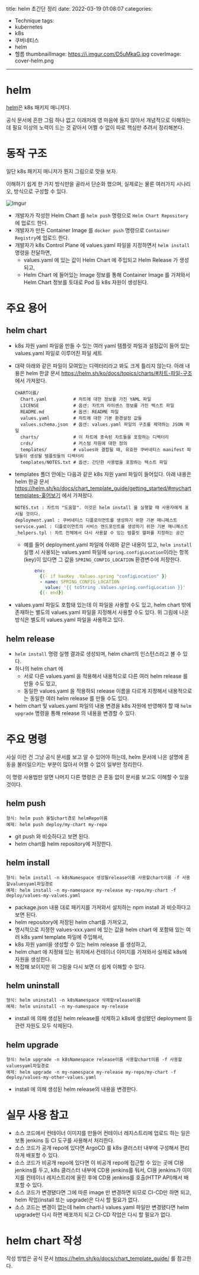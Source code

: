 title: helm 초간단 정리
date: 2022-03-19 01:08:07
categories:
  - Technique
tags:
  - kubernetes
  - k8s
  - 쿠버네티스
  - helm
  - 헬름
thumbnailImage: https://i.imgur.com/D5uMkaG.jpg
coverImage: cover-helm.png
---

# helm

[helm](https://helm.sh/)은 k8s 패키지 매니저다.

공식 문서에 흔한 그림 하나 없고 이래저래 영 마음에 들지 않아서 개념적으로 이해하는 데 필요 이상의 노력이 드는 것 같아서 어쩔 수 없이 따로 핵심만 추려서 정리해본다.


# 동작 구조

일단 k8s 패키지 매니저가 뭔지 그림으로 맛을 보자.

이해하기 쉽게 한 가지 방식만을 골라서 단순화 했으며, 실제로는 물론 여러가지 시나리오, 방식으로 구성할 수 있다.

![Imgur](https://i.imgur.com/SeEuKqD.png)

- 개발자가 작성한 Helm Chart 를 `helm push` 명령으로 `Helm Chart Repository`에 업로드 한다.
- 개발자가 만든 Container Image 를 `docker push` 명령으로 `Container Registry`에 업로드 한다.
- 개발자가 k8s Control Plane 에 values.yaml 파일을 지정하면서 `helm install` 명령을 전달하면,
  - values.yaml 에 있는 값이 Helm Chart 에 주입되고 Helm Release 가 생성되고,
  - Helm Chart 에 들어있는 Image 정보를 통해 Container Image 를 가져와서 Helm Chart 정보를 토대로 Pod 등 k8s 자원이 생성된다.


# 주요 용어

## helm chart

- k8s 자원 yaml 파일을 만들 수 있는 여러 yaml 템플릿 파일과 설정값이 들어 있는 values.yaml 파일로 이루어진 파일 세트
- 대략 아래와 같은 파일이 모여있는 디렉터리라고 봐도 크게 틀리지 않는다. 아래 내용은 helm 한글 문서 https://helm.sh/ko/docs/topics/charts/#차트-파일-구조 에서 가져왔다.

    ```
    CHART이름/  
      Chart.yaml          # 차트에 대한 정보를 가진 YAML 파일
      LICENSE             # 옵션: 차트의 라이센스 정보를 가진 텍스트 파일
      README.md           # 옵션: README 파일
      values.yaml         # 차트에 대한 기본 환경설정 값들
      values.schema.json  # 옵션: values.yaml 파일의 구조를 제약하는 JSON 파일
      charts/             # 이 차트에 종속된 차트들을 포함하는 디렉터리
      crds/               # 커스텀 자원에 대한 정의
      templates/          # values와 결합될 때, 유효한 쿠버네티스 manifest 파일들이 생성될 템플릿들의 디렉터리
      templates/NOTES.txt # 옵션: 간단한 사용법을 포함하는 텍스트 파일
    ```

- templates 폴더 안에는 다음과 같은 k8s 자원 yaml 파일이 들어있다. 아래 내용은 helm 한글 문서 https://helm.sh/ko/docs/chart_template_guide/getting_started/#mycharttemplates-훑어보기 에서 가져왔다.

    ```
    NOTES.txt : 차트의 "도움말". 이것은 helm install 을 실행할 때 사용자에게 표시될 것이다.
    deployment.yaml : 쿠버네티스 디플로이먼트를 생성하기 위한 기본 매니페스트
    service.yaml : 디플로이먼트의 서비스 엔드포인트를 생성하기 위한 기본 매니페스트
    _helpers.tpl : 차트 전체에서 다시 사용할 수 있는 템플릿 헬퍼를 지정하는 공간
    ```

  - 예를 들어 deployment.yaml 파일에 아래와 같은 내용이 있고, `helm install` 실행 시 사용되는 values.yaml 파일에 `spring.configLocation`이라는 항목(key)이 있다면 그 값을 `SPRING_CONFIG_LOCATION` 환경변수에 저장한다.

      ```yaml
          env:
            {{- if hasKey .Values.spring "configLocation" }}
            - name: SPRING_CONFIG_LOCATION
              value: '{{ toString .Values.spring.configLocation }}'
            {{- end}}
      ```

- values.yaml 파일도 포함돼 있는데 이 파일을 사용할 수도 있고, helm chart 밖에 존재하는 별도의 values.yaml 파일을 지정해서 사용할 수도 있다. 위 그림에 나온 방식은 별도의 values.yaml 파일을 사용하고 있다.


## helm release

- `helm install` 명령 실행 결과로 생성되며, helm chart의 인스턴스라고 볼 수 있다.
- 하나의 helm chart 에
  - 서로 다른 values.yaml 을 적용해서 내용적으로 다른 여러 helm release 를 만들 수도 있고,
  - 동일한 values.yaml 을 적용하되 release 이름을 다르게 지정해서 내용적으로는 동일한 여러 helm release 를 만들 수도 있다.
- helm chart 및 values.yaml 파일의 내용 변경을 k8s 자원에 반영해야 할 때 `helm upgrade` 명령을 통해 release 의 내용을 변경할 수 있다.


# 주요 명령

사실 이런 건 그냥 공식 문서를 보고 알 수 있어야 하는데, helm 문서에 나온 설명에 혼동을 불러일으키는 부분이 많아서 어쩔 수 없이 일부만 정리한다.

이 명령 사용법만 알면 나머지 다른 명령은 큰 혼동 없이 문서를 보고도 이해할 수 있을 것이다.


## helm push

```
형식: helm push 올릴chart경로 helmRepo이름
예제: helm push deploy/my-chart my-repo
```

- git push 와 비슷하다고 보면 된다.
- helm chart를 helm repository에 저장한다.


## helm install

```
형식: helm install -n k8sNamespace 생성될release이름 사용할chart이름 -f 사용할valuesyaml파일경로
예제: helm install -n my-namespace my-release my-repo/my-chart -f deploy/values-my-values.yaml
```

- package.json 내용 대로 패키지를 가져와서 설치하는 npm install 과 비슷하다고 보면 된다.
- helm repository에 저장된 helm chart를 가져오고,
- 명시적으로 지정한 values-xxx.yaml 에 있는 값을 helm chart 에 포함돼 있는 여러 k8s yaml template 파일에 주입해서,
- k8s 자원 yaml을 생성할 수 있는 helm release 를 생성하고,
- helm chart 에 지정돼 있는 위치에서 컨테이너 이미지를 가져와서 실제로 k8s에 자원을 생성한다.
- 복잡해 보이지만 위 그림을 다시 보면 더 쉽게 이해할 수 있다.


## helm uninstall

```
형식: helm uninstall -n k8sNamespace 삭제할release이름
예제: helm uninstall -n my-namespace my-release
```

- install 에 의해 생성된 helm release를 삭제하고 k8s에 생성됐던 deployment 등 관련 자원도 모두 삭제된다.


## helm upgrade

```
형식: helm upgrade -n k8sNamespace release이름 사용할chart이름 -f 사용할valuesyaml파일경로
예제: helm upgrade -n my-namespace my-release my-repo/my-chart -f deploy/values-my-other-values.yaml
```

- install 에 의해 생성된 helm release의 내용을 변경한다.


# 실무 사용 참고

- 소스 코드에서 컨테이너 이미지를 만들어 컨테이너 레지스트리에 업로드 하는 일은 보통 jenkins 등 CI 도구를 사용해서 처리한다.
- 소스 코드가 공개 repo에 있다면 ArgoCD 를 k8s 클러스터 내부에 구성해서 편리하게 배포할 수 있다.
- 소스 코드가 비공개 repo에 있다면 이 비공개 repo에 접근할 수 있는 곳에 CI용 jenkins를 두고, k8s 클러스터 내부에 CD용 jenkins를 둬서, CI용 jenkins가 이미지를 컨테이너 레지스트리에 올린 후에 CD용 jenkins를 호출(HTTP API)해서 배포할 수 있다.
- 소스 코드가 변경됐다면 그에 따른 image 만 변경하면 되므로 CI-CD만 하면 되고, helm 작업(install 또는 upgrade)은 다시 할 필요가 없다.
- 소스 코드는 변경이 없는데 helm chart나 values.yaml 파일만 변경됐다면 helm upgrade만 다시 하면 배포까지 되고 CI-CD 작업은 다시 할 필요가 없다.


# helm chart 작성

작성 방법은 공식 문서 https://helm.sh/ko/docs/chart_template_guide/ 를 참고한다.


